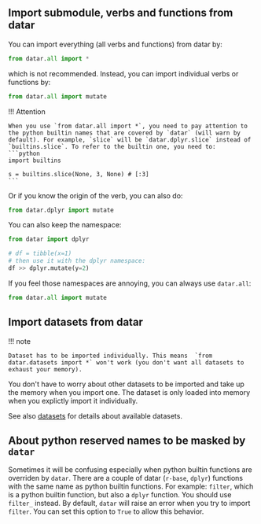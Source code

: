 ## Import submodule, verbs and functions from datar

You can import everything (all verbs and functions) from datar by:
```python
from datar.all import *
```

which is not recommended. Instead, you can import individual verbs or functions by:
```python
from datar.all import mutate
```

!!! Attention

    When you use `from datar.all import *`, you need to pay attention to the python builtin names that are covered by `datar` (will warn by default). For example, `slice` will be `datar.dplyr.slice` instead of `builtins.slice`. To refer to the builtin one, you need to:
    ```python
    import builtins

    s = builtins.slice(None, 3, None) # [:3]
    ```

Or if you know the origin of the verb, you can also do:
```python
from datar.dplyr import mutate
```

You can also keep the namespace:
```python
from datar import dplyr

# df = tibble(x=1)
# then use it with the dplyr namespace:
df >> dplyr.mutate(y=2)
```

If you feel those namespaces are annoying, you can always use `datar.all`:
```python
from datar.all import mutate
```

## Import datasets from datar

!!! note

    Dataset has to be imported individually. This means  `from datar.datasets import *` won't work (you don't want all datasets to exhaust your memory).

You don't have to worry about other datasets to be imported and take up the memory when you import one. The dataset is only loaded into memory when you explictly import it individually.

See also [datasets](../datasets) for details about available datasets.

## About python reserved names to be masked by `datar`

Sometimes it will be confusing especially when python builtin functions are overriden by `datar`. There are a couple of datar (`r-base`, `dplyr`) functions with the same name as python builtin functions. For example: `filter`, which is a python builtin function, but also a `dplyr` function. You should use `filter_` instead. By default, `datar` will raise an error when you try to import `filter`. You can set this option to `True` to allow this behavior.
